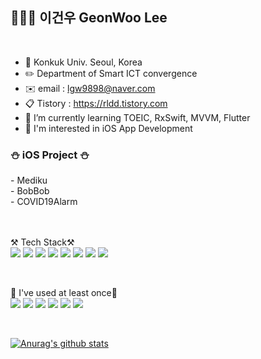 🧑🏻‍💻 이건우 GeonWoo Lee
----------------   

<br> 

- 🏫 Konkuk Univ. Seoul, Korea    
- ✏️ Department of Smart ICT convergence   
- ✉️ email : lgw9898@naver.com   
- 📋 Tistory : https://rldd.tistory.com   
- 🌱 I’m currently learning TOEIC, RxSwift, MVVM, Flutter
- 🌟 I'm interested in iOS App Development 


<h3> ⛄️ iOS Project ⛄️</h3>   
- Mediku <br> 
- BobBob <br>
- COVID19Alarm <br>
<br>
<br> 

⚒ Tech Stack⚒   
<img src="https://img.shields.io/badge/Swift-FA7343?style=flat-square&logo=Swift&logoColor=white"/></a>
<img src="https://img.shields.io/badge/Python-3766AB?style=flat-square&logo=Python&logoColor=white"/></a>
<img src="https://img.shields.io/badge/linux-FCC624?style=flat-square&logo=linux&logoColor=white"/></a>
<img src="https://img.shields.io/badge/C-A8B9CC?style=flat-square&logo=C&logoColor=white"/></a>
<img src="https://img.shields.io/badge/java-007396?style=flat-square&logo=java&logoColor=white"/></a>
<img src="https://img.shields.io/badge/firebase-FFCA28?style=flat-square&logo=firebase&logoColor=white"/></a>
<img src="https://img.shields.io/badge/AdobeXd-FF61F6?style=flat-square&logo=adobexd&logoColor=white"/></a>
<img src="https://img.shields.io/badge/ReactiveX-#B7178C?style=flat-square&logo=ReactiveX&logoColor=white"/></a>


<br> 



🔨 I've used at least once🔨   
<img src="https://img.shields.io/badge/C++-00599C?style=flat-square&logo=c++&logoColor=white"/></a>
<img src="https://img.shields.io/badge/HTML5-E34F26?style=flat-square&logo=HTML5&logoColor=white"/></a>
<img src="https://img.shields.io/badge/CSS3-1572B6?style=flat-square&logo=CSS3&logoColor=white"/></a>
<img src="https://img.shields.io/badge/javaScript-F7DF1E?style=flat-square&logo=javaScript&logoColor=white"/></a>
<img src="https://img.shields.io/badge/figma-F24E1E?style=flat-square&logo=figma&logoColor=white"/></a>
<img src="https://img.shields.io/badge/MySql-4479A1?style=flat-square&logo=MySql&logoColor=white"/></a>

<br> 

[![Anurag's github stats](https://github-readme-stats.vercel.app/api?username=lgvv)](https://github.com/anuraghazra/github-readme-stats)



<!--
**lgvv/lgvv** is a ✨ _special_ ✨ repository because its `README.md` (this file) appears on your GitHub profile.

Here are some ideas to get you started:

- 🔭 I’m currently working on ...
- 🌱 I’m currently learning ...
- 👯 I’m looking to collaborate on ...
- 🤔 I’m looking for help with ...
- 💬 Ask me about ...
- 📫 How to reach me: ...
- 😄 Pronouns: ...
- ⚡ Fun fact: ...
-->

